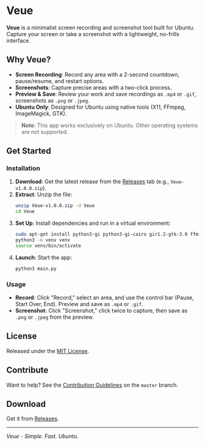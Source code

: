 # Veue

**Veue** is a minimalist screen recording and screenshot tool built for Ubuntu. Capture your screen or take a screenshot with a lightweight, no-frills interface.

## Why Veue?
- **Screen Recording**: Record any area with a 2-second countdown, pause/resume, and restart options.
- **Screenshots**: Capture precise areas with a two-click process.
- **Preview & Save**: Review your work and save recordings as `.mp4` or `.gif`, screenshots as `.png` or `.jpeg`.
- **Ubuntu Only**: Designed for Ubuntu using native tools (X11, FFmpeg, ImageMagick, GTK).

> **Note**: This app works exclusively on Ubuntu. Other operating systems are not supported.

## Get Started

### Installation
1. **Download**: Get the latest release from the [Releases](https://github.com/2dghost/Veue/releases) tab (e.g., `Veue-v1.0.0.zip`).
2. **Extract**: Unzip the file:
   ```bash
   unzip Veue-v1.0.0.zip -d Veue
   cd Veue
   ```
3. **Set Up**: Install dependencies and run in a virtual environment:
   ```bash
   sudo apt-get install python3-gi python3-gi-cairo gir1.2-gtk-3.0 ffmpeg imagemagick
   python3 -m venv venv
   source venv/bin/activate
   ```
4. **Launch**: Start the app:
   ```bash
   python3 main.py
   ```

### Usage
- **Record**: Click "Record," select an area, and use the control bar (Pause, Start Over, End). Preview and save as `.mp4` or `.gif`.
- **Screenshot**: Click "Screenshot," click twice to capture, then save as `.png` or `.jpeg` from the preview.

## License
Released under the [MIT License](https://github.com/2dghost/Veue/blob/master/LICENSE).

## Contribute
Want to help? See the [Contribution Guidelines](https://github.com/2dghost/Veue/blob/master/CONTRIBUTING.md) on the `master` branch.

## Download
Get it from [Releases](https://github.com/2dghost/Veue/releases).

---
*Veue - Simple. Fast. Ubuntu.* 